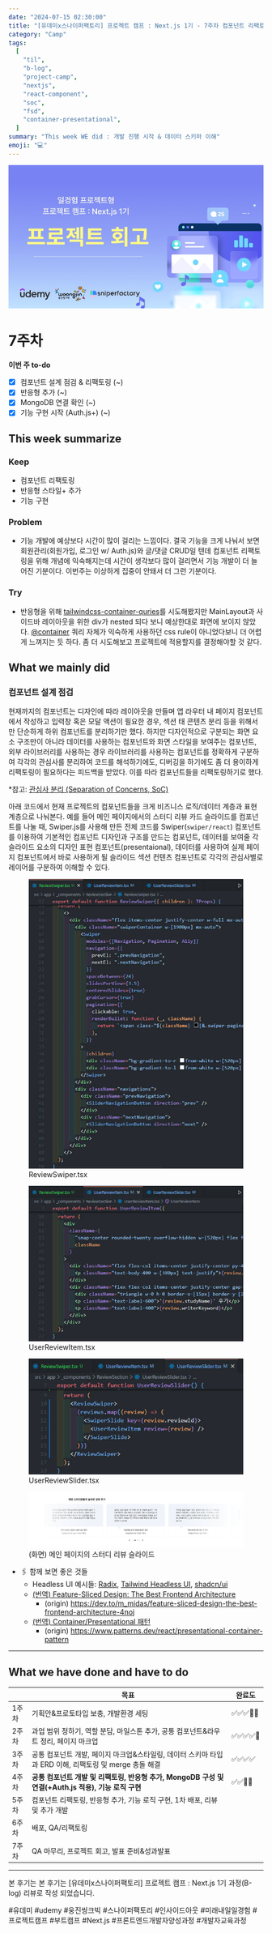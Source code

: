 ```yaml
---
date: "2024-07-15 02:30:00"
title: "[유데미x스나이퍼팩토리] 프로젝트 캠프 : Next.js 1기 - 7주차 컴포넌트 리팩토링"
category: "Camp"
tags:
  [
    "til",
    "b-log",
    "project-camp",
    "nextjs",
    "react-component",
    "soc",
    "fsd",
    "container-presentational",
  ]
summary: "This week WE did : 개발 진행 시작 & 데이터 스키마 이해"
emoji: "💻"
---
```


![프로젝트 넷째주 회고](./thenextjs-week-7-cover.jpg)

# 7주차

**이번 주 to-do**

- [x] 컴포넌트 설계 점검 & 리팩토링 (~)
- [x] 반응형 추가 (~)
- [x] MongoDB 연결 확인 (~)
- [x] 기능 구현 시작 (Auth.js+) (~)

## This week summarize

### Keep

- 컴포넌트 리팩토링
- 반응형 스타일+ 추가
- 기능 구현

### Problem

- 기능 개발에 예상보다 시간이 많이 걸리는 느낌이다. 결국 기능을 크게 나눠서 보면 회원관리(회원가입, 로그인 w/ Auth.js)와 글/댓글 CRUD일 텐데 컴포넌트 리팩토링을 위해 개념에 익숙해지는데 시간이 생각보다 많이 걸리면서 기능 개발이 더 늘어진 기분이다. 이번주는 이상하게 집중이 안돼서 더 그런 기분이다.

### Try

- 반응형을 위해 [tailwindcss-container-quries](https://github.com/tailwindlabs/tailwindcss-container-queries)를 시도해봤지만 MainLayout과 사이드바 레이아웃을 위한 div가 nested 되다 보니 예상한대로 화면에 보이지 않았다. [@container](https://developer.mozilla.org/en-US/docs/Web/CSS/@container) 쿼리 자체가 익숙하게 사용하던 css rule이 아니었다보니 더 어렵게 느껴지는 듯 하다. 좀 더 시도해보고 프로젝트에 적용할지를 결정해야할 것 같다.

## What we mainly did

### 컴포넌트 설계 점검

현재까지의 컴포넌트는 디자인에 따라 레이아웃을 만들며 앱 라우터 내 페이지 컴포넌트에서 작성하고 입력창 혹은 모달 액션이 필요한 경우, 섹션 태 콘텐츠 분리 등을 위해서만 단순하게 하위 컴포넌트를 분리하기만 했다. 하지만 디자인적으로 구분되는 화면 요소 구조만이 아니라 데이터를 사용하는 컴포넌트와 화면 스타일을 보여주는 컴포넌트, 외부 라이브러리를 사용하는 경우 라이브러리를 사용하는 컴포넌트를 정확하게 구분하여 각각의 관심사를 분리하여 코드를 해석하기에도, 디버깅을 하기에도 좀 더 용이하게 리팩토링이 필요하다는 피드백을 받았다. 이를 따라 컴포넌트들을 리팩토링하기로 했다.

\*참고: [관심사 분리 (Separation of Concerns, SoC)](https://ko.wikipedia.org/wiki/%EA%B4%80%EC%8B%AC%EC%82%AC_%EB%B6%84%EB%A6%AC)

아래 코드에서 현재 프로젝트의 컴포넌트들을 크게 비즈니스 로직/데이터 계층과 표현 계층으로 나눠본다. 예를 들어 메인 페이지에서의 스터디 리뷰 카드 슬라이드를 컴포넌트를 나눌 때, Swiper.js를 사용해 만든 전체 코드를 Swiper(`swiper/react`) 컴포넌트를 이용하여 기본적인 컴포넌트 디자인과 구조를 만드는 컴포넌트, 데이터를 보여줄 각 슬라이드 요소의 디자인 표현 컴포넌트(presentaional), 데이터를 사용하여 실제 페이지 컴포넌트에서 바로 사용하게 될 슬라이드 섹션 컨텐츠 컴포넌트로 각각의 관심사별로 레이어를 구분하여 이해할 수 있다.

<figure>
  <img src="./thenextjs-week-7-1.jpg" alt="ReviewSwiper.tsx" />
  <figcaption>ReviewSwiper.tsx</figcaption>
</figure>

<figure>
  <img src="./thenextjs-week-7-2.jpg" alt="UserReviewItem.tsx" />
  <figcaption>UserReviewItem.tsx</figcaption>
</figure>

<figure>
  <img src="./thenextjs-week-7-3.jpg" alt="UserReviewSlider.tsx" />
  <figcaption>UserReviewSlider.tsx</figcaption>
</figure>

<figure>
  <img src="./thenextjs-week-7-4.jpg" alt="(화면) 메인 페이지의 스터디 리뷰 슬라이드" />
  <figcaption>(화면) 메인 페이지의 스터디 리뷰 슬라이드</figcaption>
</figure>

- 🖇️ 함께 보면 좋은 것들
  - Headless UI 예시들: [Radix](https://www.radix-ui.com/primitives/docs/overview/introduction), [Tailwind Headless UI](https://github.com/tailwindlabs/headlessui), [shadcn/ui](https://ui.shadcn.com/docs)
  - [(번역) Feature-Sliced Design: The Best Frontend Architecture](https://emewjin.github.io/feature-sliced-design/)
    - (origin) https://dev.to/m_midas/feature-sliced-design-the-best-frontend-architecture-4noj
  - [(번역) Container/Presentational 패턴](https://patterns-dev-kr.github.io/design-patterns/container-presentational-pattern/)
    - (origin) https://www.patterns.dev/react/presentational-container-pattern

---

## What we have done and have to do

|       | 목표                                                                                                   | 완료도     |
| ----- | ------------------------------------------------------------------------------------------------------ | ---------- |
| 1주차 | 기획안&프로토타입 보충, 개발환경 세팅                                                                  | ✅✅✅🔲🔲 |
| 2주차 | 과업 범위 정하기, 역할 분담, 마일스톤 추가, 공통 컴포넌트&라우트 정리, 페이지 마크업                   | ✅✅✅✅🔲 |
| 3주차 | 공통 컴포넌트 개발, 페이지 마크업&스타일링, 데이터 스키마 타입과 ERD 이해, 리팩토링 및 merge 충돌 해결 | ✅✅✅✅   |
| 4주차 | **공통 컴포넌트 개발 및 리팩토링, 반응형 추가, MongoDB 구성 및 연결(+Auth.js 적용), 기능 로직 구현**   | ✅✅🔲🔲   |
| 5주차 | 컴포넌트 리팩토링, 반응형 추가, 기능 로직 구현, 1차 배포, 리뷰 및 추가 개발                            |            |
| 6주차 | 배포, QA/리팩토링                                                                                      |            |
| 7주차 | QA 마무리, 프로젝트 회고, 발표 준비&성과발표                                                           |            |

---

본 후기는 본 후기는 [유데미x스나이퍼팩토리] 프로젝트 캠프 : Next.js 1기 과정(B-log) 리뷰로 작성 되었습니다.

#유데미 #udemy #웅진씽크빅 #스나이퍼팩토리 #인사이드아웃 #미래내일일경험 #프로젝트캠프 #부트캠프 #Next.js #프론트엔드개발자양성과정 #개발자교육과정
